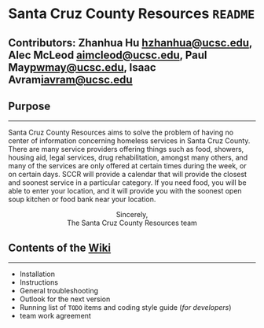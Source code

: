 # Santa Cruz County Resources `README`
Contributors: Zhanhua Hu <hzhanhua@ucsc.edu>, Alec McLeod <aimcleod@ucsc.edu>,
Paul May<pwmay@ucsc.edu>, Isaac Avram<iavram@ucsc.edu>
---


<!-- <img src="https://www.ticketsnipers.com/assets/images/article/Santa_Cruz.png" height=500x /> -->

## Purpose
---
Santa Cruz County Resources aims to solve the problem of having no center of information
concerning homeless services in Santa Cruz County. There are many service providers offering
things such as food, showers, housing aid, legal services, drug rehabilitation, amongst many
others, and many of the services are only offered at certain times during the week, or on certain
days. SCCR will provide a calendar that will provide the closest and soonest service in a
particular category. If you need food, you will be able to enter your location, and it will provide
you with the soonest open soup kitchen or food bank near your location.
<center>Sincerely,</center>
<center>The Santa Cruz County Resources team</center>

## Contents of the [Wiki](https://github.com/alecmcleod/sccountyresources/wiki/)
---
* Installation
* Instructions
* General troubleshooting
* Outlook for the next version
* Running list of `TODO` items and coding style guide (*for developers*)
* team work agreement

